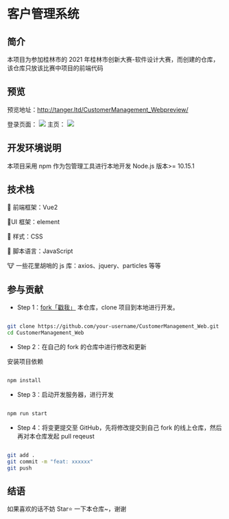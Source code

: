 # 客户管理系统

## 简介

本项目为参加桂林市的 2021 年桂林市创新大赛-软件设计大赛，而创建的仓库，该仓库只放该比赛中项目的前端代码

## 预览

预览地址：http://tanger.ltd/CustomerManagement_Webpreview/

登录页面：
![](https://i.loli.net/2021/11/12/tFC9uaPY3xvloKX.png)
主页：
![](https://i.loli.net/2021/11/12/Tif51DjFmGIJLBk.png)

## 开发环境说明

本项目采用 npm 作为包管理工具进行本地开发
Node.js 版本>= 10.15.1

## 技术栈

🐐 前端框架：Vue2

🐢UI 框架：element

🦔 样式：CSS

🦨 脚本语言：JavaScript

🐮 一些花里胡哨的 js 库：axios、jquery、particles 等等

## 参与贡献

- Step 1：[fork「戳我」](https://github.com/redhat123456/CustomerManagement_Web/fork) 本仓库，clone 项目到本地进行开发。

```bash

git clone https://github.com/your-username/CustomerManagement_Web.git
cd CustomerManagement_Web

```

- Step 2：在自己的 fork 的仓库中进行修改和更新

安装项目依赖

```bash

npm install

```

- Step 3：启动开发服务器，进行开发

```bash

npm run start

```

- Step 4：将变更提交至 GitHub，先将修改提交到自己 fork 的线上仓库，然后再对本仓库发起 pull reqeust

```bash

git add .
git commit -m "feat: xxxxxx"
git push

```

## 结语

如果喜欢的话不妨 Star⭐ 一下本仓库~，谢谢
